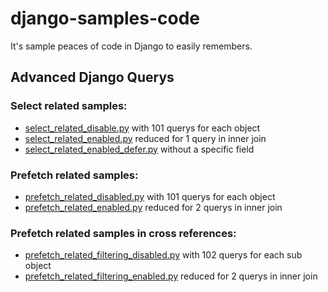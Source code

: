 # django-samples-code
It's sample peaces of code in Django to easily remembers.



## Advanced Django Querys

### Select related samples:
- [select_related_disable.py](samples/django_querys/management/commands/select_related_disable.py) with 101 querys for each object
- [select_related_enabled.py](samples/django_querys/management/commands/select_related_enabled.py) reduced for 1 query in inner join
- [select_related_enabled_defer.py](samples/django_querys/management/commands/select_related_enabled_defer.py) without a specific field

### Prefetch related samples:
- [prefetch_related_disabled.py](samples/django_querys/management/commands/prefetch_related_disabled.py) with 101 querys for each object
- [prefetch_related_enabled.py](samples/django_querys/management/commands/prefetch_related_enabled.py) reduced for 2 querys in inner join

### Prefetch related samples in cross references:
- [prefetch_related_filtering_disabled.py](samples/django_querys/management/commands/prefetch_related_filtering_disabled.py) with 102 querys for each sub object
- [prefetch_related_filtering_enabled.py](samples/django_querys/management/commands/prefetch_related_filtering_enabled.py) reduced for 2 querys in inner join

